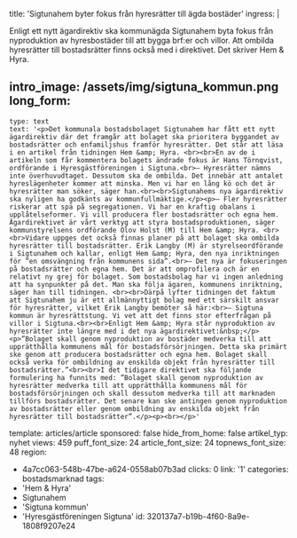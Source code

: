 title: 'Sigtunahem byter fokus från hyresrätter till ägda bostäder'
ingress: |
  <p>Enligt ett nytt ägardirektiv ska kommunägda Sigtunahem byta fokus från nyproduktion av hyresbostäder till att bygga brf:er och villor. Att ombilda hyresrätter till bostadsrätter finns också med i direktivet. Det skriver Hem & Hyra.
  </p>
  
intro_image: /assets/img/sigtuna_kommun.png
long_form:
  -
    type: text
    text: '<p>Det kommunala bostadsbolaget Sigtunahem har fått ett nytt ägardirektiv där det framgår att bolaget ska prioritera byggandet av bostadsrätter och enfamiljshus framför hyresrätter. Det står att läsa i en artikel från tidningen Hem &amp; Hyra. <br><br>En av de i artikeln som får kommentera bolagets ändrade fokus är Hans Törnqvist, ordförande i Hyresgästföreningen i Sigtuna.<br>– Hyresrätter nämns inte överhuvudtaget. Dessutom ska de ombilda. Det innebär att antalet hyreslägenheter kommer att minska. Men vi har en lång kö och det är hyresrätter man söker, säger han.<br><br>Sigtunahems nya ägardirektiv ska nyligen ha godkänts av kommunfullmäktige.</p><p>– Fler hyresrätter riskerar att spä på segregationen. Vi har en kraftig obalans i upplåtelseformer. Vi vill producera fler bostadsrätter och egna hem. Ägardirektivet är vårt verktyg att styra bostadsproduktionen, säger kommunstyrelsens ordförande Olov Holst (M) till Hem &amp; Hyra. <br><br>Vidare uppges det också finnas planer på att bolaget ska ombilda hyresrätter till bostadsrätter. Erik Langby (M) är styrelseordförande i Sigtunahem och kallar, enligt Hem &amp; Hyra, den nya inriktningen för ”en omsvängning från kommunens sida”.<br>– Det nya är fokuseringen på bostadsrätter och egna hem. Det är att omprofilera och är en relativt ny grej för bolaget. Som bostadsbolag har vi ingen anledning att ha synpunkter på det. Man ska följa ägaren, kommunens inriktning, säger han till tidningen. <br><br>Därpå lyfter tidningen det faktum att Sigtunahem ju är ett allmännyttigt bolag med ett särskilt ansvar för hyresrätter, vilket Erik Langby bemöter så här:<br>– Sigtuna kommun är hyresrättstung. Vi vet att det finns stor efterfrågan på villor i Sigtuna.<br><br>Enligt Hem &amp; Hyra står nyproduktion av hyresrätter inte längre med i det nya ägardirektivet:&nbsp;</p><p>”Bolaget skall genom nyproduktion av bostäder medverka till att upprätthålla kommunens mål för bostadsförsörjningen. Detta ska primärt ske genom att producera bostadsrätter och egna hem. Bolaget skall också verka för ombildning av enskilda objekt från hyresrätter till bostadsrätter.”<br><br>I det tidigare direktivet ska följande formulering ha funnits med: ”Bolaget skall genom nyproduktion av hyresrätter medverka till att upprätthålla kommunens mål för bostadsförsörjningen och skall dessutom medverka till att marknaden tillförs bostadsrätter. Det senare kan ske antingen genom nyproduktion av bostadsrätter eller genom ombildning av enskilda objekt från hyresrätter till bostadsrätter”.</p><p><br></p>'
template: articles/article
sponsored: false
hide_from_home: false
artikel_typ: nyhet
views: 459
puff_font_size: 24
article_font_size: 24
topnews_font_size: 48
region:
  - 4a7cc063-548b-47be-a624-0558ab07b3ad
clicks: 0
link: '1'
categories: bostadsmarknad
tags:
  - 'Hem & Hyra'
  - Sigtunahem
  - 'Sigtuna kommun'
  - 'Hyresgästföreningen Sigtuna'
id: 320137a7-b19b-4f60-8a9e-1808f9207e24
